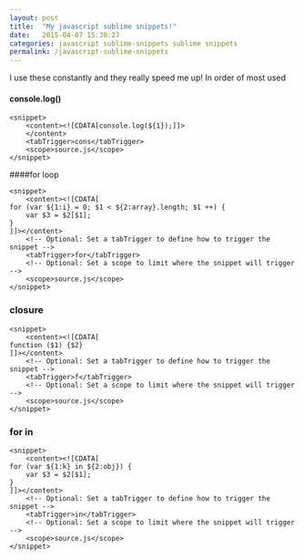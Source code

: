 ```yaml
---
layout: post
title:  "My javascript sublime snippets!"
date:   2015-04-07 15:30:27
categories: javascript sublime-snippets sublime snippets
permalink: /javascript-sublime-snippets
---
```



I use these constantly and they really speed me up! In order of most used


#### console.log()

    <snippet>
        <content><![CDATA[console.log(${1});]]>
        </content>
        <tabTrigger>cons</tabTrigger>
        <scope>source.js</scope>
    </snippet>


####for loop

    <snippet>
        <content><![CDATA[
    for (var ${1:i} = 0; $1 < ${2:array}.length; $1 ++) {
        var $3 = $2[$1];
    }
    ]]></content>
        <!-- Optional: Set a tabTrigger to define how to trigger the snippet -->
        <tabTrigger>for</tabTrigger>
        <!-- Optional: Set a scope to limit where the snippet will trigger -->
        <scope>source.js</scope>
    </snippet>

### closure

    <snippet>
        <content><![CDATA[
    function ($1) {$2}
    ]]></content>
        <!-- Optional: Set a tabTrigger to define how to trigger the snippet -->
        <tabTrigger>f</tabTrigger>
        <!-- Optional: Set a scope to limit where the snippet will trigger -->
        <scope>source.js</scope>
    </snippet>


### for in

    <snippet>
        <content><![CDATA[
    for (var ${1:k} in ${2:obj}) {
        var $3 = $2[$1];
    }
    ]]></content>
        <!-- Optional: Set a tabTrigger to define how to trigger the snippet -->
        <tabTrigger>in</tabTrigger>
        <!-- Optional: Set a scope to limit where the snippet will trigger -->
        <scope>source.js</scope>
    </snippet>



